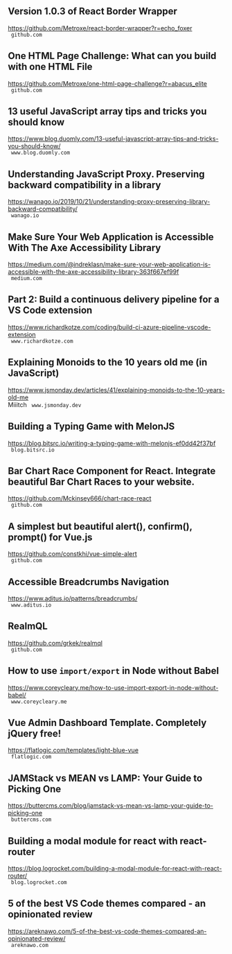 ## Version 1.0.3 of React Border Wrapper  
https://github.com/Metroxe/react-border-wrapper?r=echo_foxer  
 ` github.com`
  

## One HTML Page Challenge: What can you build with one HTML File  
https://github.com/Metroxe/one-html-page-challenge?r=abacus_elite  
 ` github.com`
  

## 13 useful JavaScript array tips and tricks you should know  
https://www.blog.duomly.com/13-useful-javascript-array-tips-and-tricks-you-should-know/  
 ` www.blog.duomly.com`
  

## Understanding JavaScript Proxy. Preserving backward compatibility in a library  
https://wanago.io/2019/10/21/understanding-proxy-preserving-library-backward-compatibility/  
 ` wanago.io`
  

## Make Sure Your Web Application is Accessible With The Axe Accessibility Library  
https://medium.com/@indreklasn/make-sure-your-web-application-is-accessible-with-the-axe-accessibility-library-363f667ef99f  
 ` medium.com`
  

## Part 2: Build a continuous delivery pipeline for a VS Code extension  
https://www.richardkotze.com/coding/build-ci-azure-pipeline-vscode-extension  
 ` www.richardkotze.com`
  

## Explaining Monoids to the 10 years old me (in JavaScript)  
https://www.jsmonday.dev/articles/41/explaining-monoids-to-the-10-years-old-me  
Miiitch ` www.jsmonday.dev`
  

## Building a Typing Game with MelonJS  
https://blog.bitsrc.io/writing-a-typing-game-with-melonjs-ef0dd42f37bf  
 ` blog.bitsrc.io`
  

## Bar Chart Race Component for React. Integrate beautiful Bar Chart Races to your website.  
https://github.com/Mckinsey666/chart-race-react  
 ` github.com`
  

## A simplest but beautiful alert(), confirm(), prompt() for Vue.js  
https://github.com/constkhi/vue-simple-alert  
 ` github.com`
  

## Accessible Breadcrumbs Navigation  
https://www.aditus.io/patterns/breadcrumbs/  
 ` www.aditus.io`
  

## RealmQL  
https://github.com/grkek/realmql  
 ` github.com`
  

## How to use `import/export` in Node without Babel  
https://www.coreycleary.me/how-to-use-import-export-in-node-without-babel/  
 ` www.coreycleary.me`
  

## Vue Admin Dashboard Template. Completely jQuery free!  
https://flatlogic.com/templates/light-blue-vue  
 ` flatlogic.com`
  

## JAMStack vs MEAN vs LAMP: Your Guide to Picking One  
https://buttercms.com/blog/jamstack-vs-mean-vs-lamp-your-guide-to-picking-one  
 ` buttercms.com`
  

## Building a modal module for react with react-router  
https://blog.logrocket.com/building-a-modal-module-for-react-with-react-router/  
 ` blog.logrocket.com`
  

## 5 of the best VS Code themes compared - an opinionated review  
https://areknawo.com/5-of-the-best-vs-code-themes-compared-an-opinionated-review/  
 ` areknawo.com`
  

